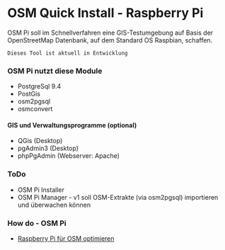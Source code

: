 # OSM Quick Install - Raspberry Pi
OSM Pi soll im Schnellverfahren eine GIS-Testumgebung auf Basis der OpenStreetMap Datenbank, auf dem Standard OS Raspbian, schaffen.

```
Dieses Tool ist aktuell in Entwicklung
```

### OSM Pi nutzt diese Module
+ PostgreSql 9.4
+ PostGis
+ osm2pgsql
+ osmconvert

#### GIS und Verwaltungsprogramme (optional)
+ QGis (Desktop)
+ pgAdmin3 (Desktop)
+ phpPgAdmin (Webserver: Apache)

### ToDo
+ OSM Pi Installer
+ OSM Pi Manager - v1 soll OSM-Extrakte (via osm2pgsql) importieren und überwachen können

### How do - OSM Pi
+ [Raspberry Pi für OSM optimieren](https://github.com/MS-WebDev/osm-pi/wiki/Raspberry-Pi-f%C3%BCr-OSM-optimieren)

